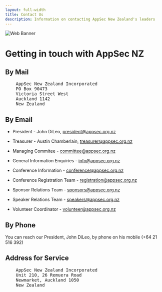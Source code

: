 ```yaml
---
layout: full-width
title: Contact Us
description: Information on contacting AppSec New Zealand's leaders
---
```


![Web Banner](/assets/images/AppSecNZ_Web_Banner.png)

# Getting in touch with AppSec NZ

## By Mail

<pre>
    AppSec New Zealand Incorporated
    PO Box 90473
    Victoria Street West
    Auckland 1142
    New Zealand
</pre>

## By Email

* President - John DiLeo, [president@appsec.org.nz](mailto:president@appsec.org.nz)
* Treasurer - Austin Chamberlain, [treasurer@appsec.org.nz](mailto:treasurer@appsec.org.nz)
* Managing Commitee - [committee@appsec.org.nz](mailto:committee@appsec.org.nz)
* General Information Enquiries - [info@appsec.org.nz](mailto:info@appsec.org.nz)

* Conference Information - [conference@appsec.org.nz](mailto:conference@appsec.org.nz)
* Conference Registration Team - [registration@appsec.org.nz](mailto:registration@appsec.org.nz)
* Sponsor Relations Team - [sponsors@appsec.org.nz](mailto:sponsors@appsec.org.nz)
* Speaker Relations Team - [speakers@appsec.org.nz](mailto:speakers@appsec.org.nz)
* Volunteer Coordinator - [volunteer@appsec.org.nz](mailto:volunteer@appsec.org.nz)

## By Phone

You can reach our President, John DiLeo, by phone on his mobile (+64 21 516 392)

## Address for Service

<pre>
    AppSec New Zealand Incorporated
    Unit 210, 26 Remuera Road
    Newmarket, Auckland 1050
    New Zealand
</pre>
